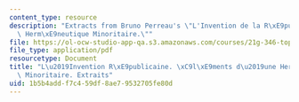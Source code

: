 ```yaml
---
content_type: resource
description: "Extracts from Bruno Perreau's \"L'Invention de la R\xE9publique. Une\
  \ Herm\xE9neutique Minoritaire.\""
file: https://ol-ocw-studio-app-qa.s3.amazonaws.com/courses/21g-346-topics-in-modern-french-literature-and-culture-north-america-through-french-eyes-spring-2014/1b5b4addf7c459df8ae79532705fe80d_MIT21G_346S14_Bruno_Prreau.pdf
file_type: application/pdf
resourcetype: Document
title: "L\u2019Invention R\xE9publicaine. \xC9l\xE9ments d\u2019une Herm\xE9neutique\
  \ Minoritaire. Extraits"
uid: 1b5b4add-f7c4-59df-8ae7-9532705fe80d
---
```

